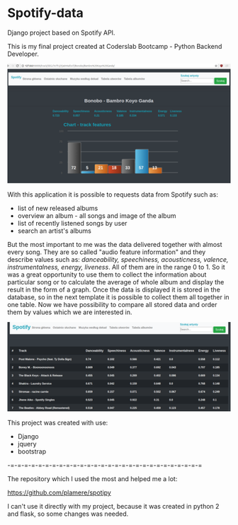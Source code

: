 # Spotify-data
Django project based on Spotify API. 

This is my final project created at Coderslab Bootcamp - Python Backend Developer.

![Image](https://github.com/Arytur/Spotify-data/blob/master/spot1.png?raw=true)

With this application it is possible to requests data from Spotify such as:
* list of new released albums
* overview an album - all songs and image of the album
* list of recently listened songs by user
* search an artist's albums

But the most important to me was the data delivered together with almost every song. They are so called "audio feature information" and they describe values such as: *danceability, speechiness, acousticness, valence, instrumentalness, energy, liveness*. All of them are in the range 0 to 1. So it was a great opportunity to use them to collect the information about particular song or to calculate the average of whole album and display the result in the form of a graph. Once the data is displayed it is stored in the database, so in the next template it is possible to collect them all together in one table. Now we have possibility to compare all stored data and order them by values which we are interested in. 

![Image](https://github.com/Arytur/Spotify-data/blob/master/spot2.png?raw=true)


This project was created with use:
* Django
* jquery
* bootstrap

-=-=-=-=-=-=-=-=-=-=-=-=-=-=-=-=-=-=-=-=-=-=-=-=-=-=-=-=

The repository which I used the most and helped me a lot:

https://github.com/plamere/spotipy

I can't use it directly with my project, because it was created in python 2 and flask, so some changes was needed.
